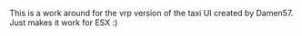 This is a work around for the vrp version of the taxi UI created by Damen57. Just makes it work for ESX :)
